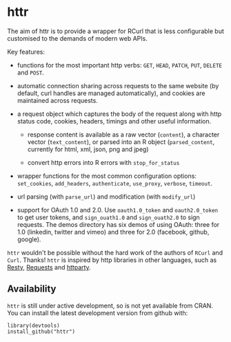 # httr

The aim of httr is to provide a wrapper for RCurl that is less configurable but customised to the demands of modern web APIs. 

Key features:

* functions for the most important http verbs: `GET`, `HEAD`, `PATCH`, `PUT`,
  `DELETE` and `POST`.

* automatic connection sharing across requests to the same website (by
  default, curl handles are managed automatically), and cookies are maintained
  across requests.

* a request object which captures the body of the request along with
  http status code, cookies, headers, timings and other useful information.

  * response content is available as a raw vector (`content`), a character
    vector (`text_content`), or parsed into an R object (`parsed_content`,
    currently for html, xml, json, png and jpeg)

  * convert http errors into R errors with `stop_for_status`

* wrapper functions for the most common configuration options:
  `set_cookies`, `add_headers`, `authenticate`, `use_proxy`, `verbose`,
  `timeout`.
  
* url parsing (with `parse_url`) and modification (with `modify_url`)

* support for OAuth 1.0 and 2.0. Use `oauth1.0_token` and `oauth2.0_token` to
  get user tokens, and `sign_ouath1.0` and `sign_ouath2.0` to sign requests.
  The demos directory has six demos of using OAuth: three for 1.0 (linkedin,
  twitter and vimeo) and three for 2.0 (facebook, github, google).

`httr` wouldn't be possible without the hard work of the authors of `RCurl` and `Curl`. Thanks! `httr` is inspired by http libraries in other languages, such as [Resty](http://beders.github.com/Resty/Resty/Examples.html), [Requests](http://docs.python-requests.org/en/latest/index.html) and [httparty](http://github.com/jnunemaker/httparty/tree/master).

## Availability

`httr` is still under active development, so is not yet available from CRAN.  You can install the latest development version from github with:

    library(devtools)
    install_github("httr")